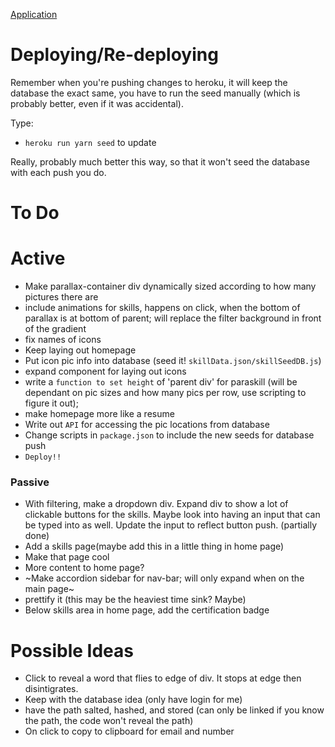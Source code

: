 [Application](https://evening-beach-49814.herokuapp.com/portfolio)

# Deploying/Re-deploying

Remember when you're pushing changes to heroku, it will keep the database the exact same, you have to run the seed manually (which is probably better, even if it was accidental).

Type: 
* `heroku run yarn seed` to update

Really, probably much better this way, so that it won't seed the database with each push you do.


# To Do

# Active

* Make parallax-container div dynamically sized according to how many pictures there are
* include animations for skills, happens on click, when the bottom of parallax is at bottom of parent; will replace the filter background in front of the gradient
* fix names of icons
* Keep laying out homepage
* Put icon pic info into database (seed it! `skillData.json/skillSeedDB.js`)
* expand component for laying out icons
* write a `function to set height` of 'parent div' for paraskill (will be dependant on pic sizes and how many pics per row, use scripting to figure it out);
* make homepage more like a resume
* Write out `API` for accessing the pic locations from database
* Change scripts in `package.json` to include the new seeds for database push
* `Deploy!!`

### Passive

* With filtering, make a dropdown div. Expand div to show a lot of clickable buttons for the skills. Maybe look into having an input that can be typed into as well. Update the input to reflect button push. (partially done)
* Add a skills page(maybe add this in a little thing in home page)
* Make that page cool
* More content to home page?
* ~Make accordion sidebar for nav-bar; will only expand when on the main page~
* prettify it (this may be the heaviest time sink? Maybe)
* Below skills area in home page, add the certification badge

# Possible Ideas

* Click to reveal a word that flies to edge of div. It stops at edge then disintigrates.
* Keep with the database idea (only have login for me)
* have the path salted, hashed, and stored (can only be linked if you know the path, the code won't reveal the path)
* On click to copy to clipboard for email and number